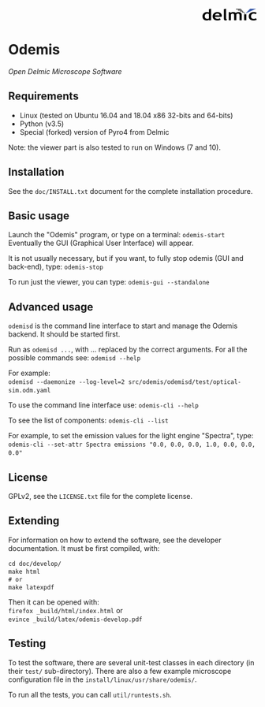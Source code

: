 <p align="right">
  <img  src="./src/odemis/gui/img/logo_h30.png">
</p>

# Odemis
*Open Delmic Microscope Software*

## Requirements
* Linux (tested on Ubuntu 16.04 and 18.04 x86 32-bits and 64-bits)
* Python (v3.5)
* Special (forked) version of Pyro4 from Delmic


Note: the viewer part is also tested to run on Windows (7 and 10).

## Installation
See the `doc/INSTALL.txt` document for the complete installation procedure.

## Basic usage
Launch the "Odemis" program, or type on a terminal:
`odemis-start`  
Eventually the GUI (Graphical User Interface) will appear.

It is not usually necessary, but if you want, to fully stop odemis (GUI and back-end), type:
`odemis-stop`


To run just the viewer, you can type:
`odemis-gui --standalone`

## Advanced usage
`odemisd` is the command line interface to start and manage the Odemis backend. It should be started first.

Run as `odemisd ...`, with ... replaced by the correct arguments. For all the
possible commands see:
`odemisd --help`

For example:  
`odemisd --daemonize --log-level=2 src/odemis/odemisd/test/optical-sim.odm.yaml`



To use the command line interface use:
`odemis-cli --help`

To see the list of components:
`odemis-cli --list`

For example, to set the emission values for the light engine "Spectra", type:  
`odemis-cli --set-attr Spectra emissions "0.0, 0.0, 0.0, 1.0, 0.0, 0.0, 0.0"`


## License
GPLv2, see the `LICENSE.txt` file for the complete license.

## Extending
For information on how to extend the software, see the developer documentation.
It must be first compiled, with:
```
cd doc/develop/
make html
# or
make latexpdf
```
Then it can be opened with:  
`firefox _build/html/index.html`
or  
`evince _build/latex/odemis-develop.pdf`

## Testing
To test the software, there are several unit-test classes in each directory (in their `test/` sub-directory). There are also a few example microscope configuration file in the `install/linux/usr/share/odemis/`.

To run all the tests, you can call `util/runtests.sh`.
